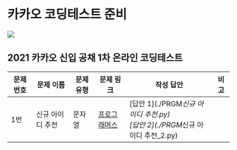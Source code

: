 # 카카오 코딩테스트 준비

<img src="https://img.shields.io/badge/Kakao-FFCD00?style=for-the-badge&logo=Kakao&logoColor=black">

## 2021 카카오 신입 공채 1차 온라인 코딩테스트

| 문제 번호 | 문제 이름        | 문제 유형 | 문제 링크                                                                | 작성 답안                                                                         | 비고 |
| --------- | ---------------- | --------- | ------------------------------------------------------------------------ | --------------------------------------------------------------------------------- | ---- |
| 1번       | 신규 아이디 추천 | 문자열    | [프로그래머스](https://programmers.co.kr/learn/courses/30/lessons/72410) | [답안 1](./PRGM*신규 아이디 추천.py) <br >[답안 2](./PRGM*신규 아이디 추천\_2.py) |      |
